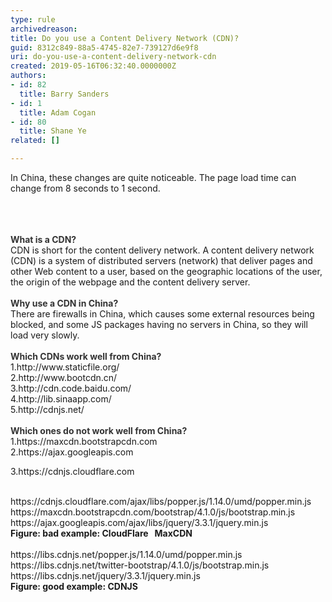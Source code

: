 ```yaml
---
type: rule
archivedreason: 
title: Do you use a Content Delivery Network (CDN)?
guid: 8312c849-88a5-4745-82e7-739127d6e9f8
uri: do-you-use-a-content-delivery-network-cdn
created: 2019-05-16T06:32:40.0000000Z
authors:
- id: 82
  title: Barry Sanders
- id: 1
  title: Adam Cogan
- id: 80
  title: Shane Ye
related: []

---
```



<p>​​​In China, these&#160;changes are quite noticeable. The page load time can change from 8 seconds to 1 second.<br>​<br></p>
<br><excerpt class='endintro'></excerpt><br>
<strong style="color&#58;#333333;">What is a CDN?</strong><br>CDN&#160;is short for the content delivery network. A content delivery network (CDN) is a system of distributed servers (network) that deliver pages and other Web content to a user, based on the geographic locations of the user, the origin of the webpage and the content delivery server.<div><br><strong style="color&#58;#333333;">Why use a CDN in China?</strong><br>There are firewalls in China, which causes some external resources being blocked, and some JS packages having no servers in China, so they will load very slowly.​</div><div><br><strong style="color&#58;#333333;">Which CDNs work well from China?</strong><br>1.http&#58;//www.staticfile.org/<br>2.http&#58;//www.bootcdn.cn/<br>3.http&#58;//cdn.code.baidu.com/<br>4.http&#58;//lib.sinaapp.com/<br>5.http&#58;//cdnjs.net/</div><div><br><strong style="color&#58;#333333;">Which ones do not work well from China?</strong><br>1.https&#58;//maxcdn.bootstrapcdn.com<br>2.https&#58;//ajax.googleapis.com<br><p>3.https&#58;//cdnjs.cloudflare.com ​<br></p>​<br>https&#58;//cdnjs.cloudflare.com/ajax/libs/popper.js/1.14.0/umd/popper.min.js<br>https&#58;//maxcdn.bootstrapcdn.com/bootstrap/4.1.0/js/bootstrap.min.js<br>https&#58;//ajax.googleapis.com/ajax/libs/jquery/3.3.1/jquery.min.js</div><div><span style="font-weight&#58;bold;">Figure&#58; bad example&#58; CloudFlare &#160; MaxCDN&#160; &#160;&#160;</span><br><br>https&#58;//libs.cdnjs.net/popper.js/1.14.0/umd/popper.min.js<br>https&#58;//libs.cdnjs.net/twitter-bootstrap/4.1.0/js/bootstrap.min.js<br>https&#58;//libs.cdnjs.net/jquery/3.3.1/jquery.min.js</div><div><span style="font-weight&#58;bold;">F​igure&#58; good example&#58; CDNJS​</span><br><br><p>​</p></div>


